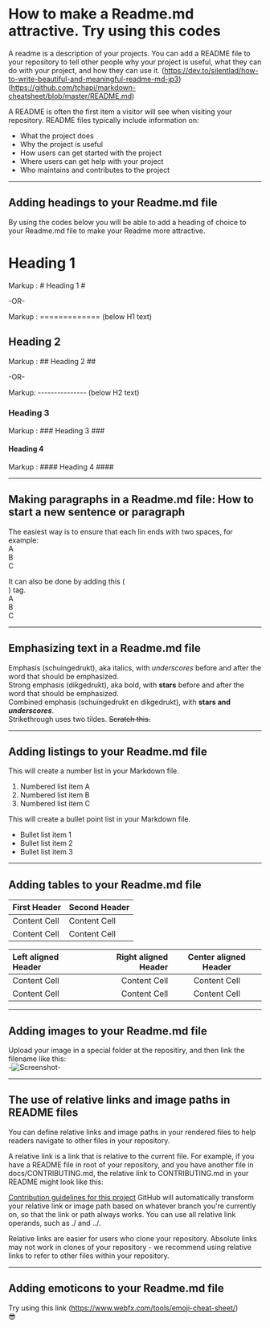 # How to make a Readme.md attractive. Try using this codes
A readme is a description of your projects. You can add a README file to your repository to tell other people why your project is useful, what they can do with your project, and how they can use it.
(https://dev.to/silentlad/how-to-write-beautiful-and-meaningful-readme-md-jp3)(https://github.com/tchapi/markdown-cheatsheet/blob/master/README.md)

A README is often the first item a visitor will see when visiting your repository. README files typically include information on:
* What the project does
* Why the project is useful
* How users can get started with the project
* Where users can get help with your project
* Who maintains and contributes to the project


----
## Adding headings to your Readme.md file
By using the codes below you will be able to add a heading of choice to your Readme.md file to make your Readme more attractive. 

# Heading 1
Markup :  # Heading 1 #

-OR-

Markup :  ============= (below H1 text)

## Heading 2
Markup :  ## Heading 2 ##

-OR-

Markup: --------------- (below H2 text)

### Heading 3
Markup :  ### Heading 3 ###

#### Heading 4
Markup :  #### Heading 4 ####

----

## Making paragraphs in a Readme.md file: How to start a new sentence or paragraph
The easiest way is to ensure that each lin ends with two spaces, for example:  
A  
B  
C  

It can also be done by adding this (<br />) tag.  
A <br />
B <br />
C <br />

----

## Emphasizing text in a Readme.md file
Emphasis (schuingedrukt), aka italics, with _underscores_ before and after the word that should be emphasized.  
Strong emphasis (dikgedrukt), aka bold, with **stars** before and after the word that should be emphasized.  
Combined emphasis (schuingedrukt en dikgedrukt), with **stars and _underscores_**.  
Strikethrough uses two tildes. ~~Scratch this.~~

----

## Adding listings to your Readme.md file
This will create a number list in your Markdown file. 
1. Numbered list item A
2. Numbered list item B
3. Numbered list item C

This will create a bullet point list in your Markdown file.
* Bullet list item 1
* Bullet list item 2
* Bullet list item 3


----

## Adding tables to your Readme.md file
First Header  | Second Header
------------- | -------------
Content Cell  | Content Cell
Content Cell  | Content Cell

Left aligned Header | Right aligned Header | Center aligned Header
| :--- | ---: | :---:
Content Cell  | Content Cell | Content Cell
Content Cell  | Content Cell | Content Cell

----

## Adding images to your Readme.md file
Upload your image in a special folder at the repositiry, and then link the filename like this:  
-![Screenshot](docs/images/screenshot.png)-

----

## The use of relative links and image paths in README files
You can define relative links and image paths in your rendered files to help readers navigate to other files in your repository.

A relative link is a link that is relative to the current file. For example, if you have a README file in root of your repository, and you have another file in docs/CONTRIBUTING.md, the relative link to CONTRIBUTING.md in your README might look like this:

[Contribution guidelines for this project](docs/CONTRIBUTING.md)
GitHub will automatically transform your relative link or image path based on whatever branch you're currently on, so that the link or path always works. You can use all relative link operands, such as ./ and ../.

Relative links are easier for users who clone your repository. Absolute links may not work in clones of your repository - we recommend using relative links to refer to other files within your repository.

----

## Adding emoticons to your Readme.md file
Try using this link (https://www.webfx.com/tools/emoji-cheat-sheet/)  
:sunglasses:

